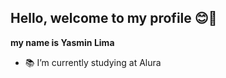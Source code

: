 ## Hello, welcome to my profile 😊👋

**my name is Yasmin Lima**

- 📚 I’m currently studying at Alura
